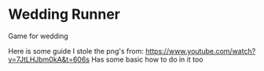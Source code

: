# Wedding Runner

Game for wedding

Here is some guide I stole the png's from:
https://www.youtube.com/watch?v=7JtLHJbm0kA&t=606s
Has some basic how to do in it too

